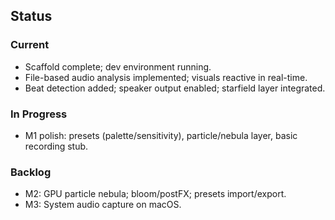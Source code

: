 ## Status

### Current
- Scaffold complete; dev environment running.
- File-based audio analysis implemented; visuals reactive in real-time.
- Beat detection added; speaker output enabled; starfield layer integrated.

### In Progress
- M1 polish: presets (palette/sensitivity), particle/nebula layer, basic recording stub.

### Backlog
- M2: GPU particle nebula; bloom/postFX; presets import/export.
- M3: System audio capture on macOS.


